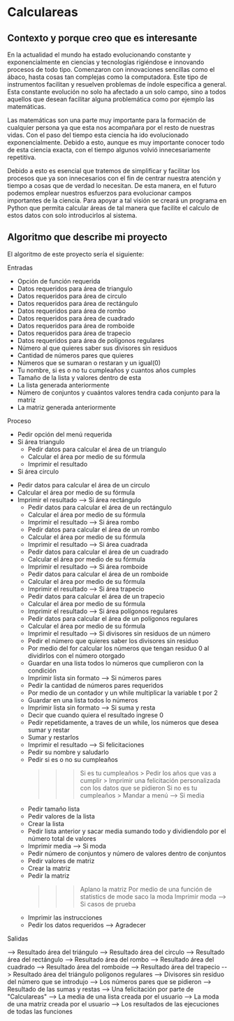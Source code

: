 # Calculareas

## Contexto y porque creo que es interesante

En la actualidad el mundo ha estado evolucionando constante y exponencialmente en ciencias y tecnologías rigiéndose e innovando procesos de todo tipo. Comenzaron con innovaciones sencillas como el ábaco, hasta cosas tan complejas como la computadora. Este tipo de instrumentos facilitan y resuelven problemas de índole especifica a general. Esta constante evolución no solo ha afectado a un solo campo, sino a todos aquellos que desean facilitar alguna problemática como por ejemplo las matemáticas. 

Las matemáticas son una parte muy importante para la formación de cualquier persona ya que esta nos acompañara por el resto de nuestras vidas. Con el paso del tiempo esta ciencia ha ido evolucionado exponencialmente. Debido a esto, aunque es muy importante conocer todo de esta ciencia exacta, con el tiempo algunos volvió innecesariamente repetitiva. 

Debido a esto es esencial que tratemos de simplificar y facilitar los procesos que ya son innecesarios con el fin de centrar nuestra atención y tiempo a cosas que de verdad lo necesitan. De esta manera, en el futuro podemos emplear nuestros esfuerzos para evolucionar campos importantes de la ciencia. 
Para apoyar a tal visión se creará un programa en Python que permita calcular áreas de tal manera que facilite el calculo de estos datos con solo introducirlos al sistema. 

## Algoritmo que describe mi proyecto 

El algoritmo de este proyecto sería el siguiente: 

Entradas

- Opción de función requerida 
- Datos requeridos para área de triangulo 
- Datos requeridos para área de circulo 
- Datos requeridos para área de rectángulo 
- Datos requeridos para área de rombo 
- Datos requeridos para área de cuadrado
- Datos requeridos para área de romboide 
- Datos requeridos para área de trapecio 
- Datos requeridos para área de polígonos regulares	
- Número al que quieres saber sus divisores sin residuos
- Cantidad de números pares que quieres
- Números que se sumaran o restaran y un igual(0)
- Tu nombre, si es o no tu cumpleaños y cuantos años cumples
- Tamaño de la lista y valores dentro de esta 
- La lista generada anteriormente
- Número de conjuntos y cuaántos valores tendra cada conjunto para la matriz
- La matriz generada anteriormente 

Proceso

- Pedir opción del menú requerida 
- Si área triangulo 
  * Pedir datos para calcular el área de un triangulo 
  * Calcular el área por medio de su fórmula
  * Imprimir el resultado
-	Si área circulo  
  * Pedir datos para calcular el área de un circulo  
  * Calcular el área por medio de su fórmula
  * Imprimir el resultado
--> Si área rectángulo
    * Pedir datos para calcular el área de un rectángulo
    * Calcular el área por medio de su fórmula
    * Imprimir el resultado
--> Si área rombo
    * Pedir datos para calcular el área de un rombo
    * Calcular el área por medio de su fórmula
    * Imprimir el resultado
--> Si área cuadrada
    * Pedir datos para calcular el área de un cuadrado
    * Calcular el área por medio de su fórmula
    * Imprimir el resultado
--> Si área romboide
    * Pedir datos para calcular el área de un romboide
    * Calcular el área por medio de su fórmula
    * Imprimir el resultado
--> Si área trapecio
    * Pedir datos para calcular el área de un trapecio
    * Calcular el área por medio de su fórmula
    * Imprimir el resultado
--> Si área polígonos regulares
    * Pedir datos para calcular el área de un polígonos regulares
    * Calcular el área por medio de su fórmula
    * Imprimir el resultado
--> Si divisores sin residuos de un número 
    * Pedir el número que quieres saber los divisores sin residuo
    * Por medio del for calcular los números que tengan residuo 0 al dividirlos con el número         otorgado 
    * Guardar en una lista todos lo números que cumplieron con la condición 
    * Imprimir lista sin formato 
--> Si números pares
    * Pedir la cantidad de números pares requeridos
    * Por medio de un contador y un while multiplicar la variable t por 2 
    * Guardar en una lista todos lo números
    * Imprimir lista sin formato 
--> Si suma y resta
    * Decir que cuando quiera el resultado ingrese 0
    * Pedir repetidamente, a traves de un while, los números que desea sumar y restar 
    * Sumar y restarlos
    * Imprimir el resultado
--> Si felicitaciones
    * Pedir su nombre y saludarlo
    * Pedir si es o no su cumpleaños
      >>> Si es tu cumpleaños
          > Pedir los años que vas a cumplir
          > Imprimir una felicitación personalizada con los datos que se pidieron 
      >>> Si no es tu cumpleaños 
          > Mandar a menú
--> Si media
    * Pedir tamaño lista 
    * Pedir valores de la lista 
    * Crear la lista 
    * Pedir lista anterior y sacar media sumando todo y dividiendolo por el número total de           valores
    * Imprimir media 
--> Si moda 
    * Pedir número de conjuntos y número de valores dentro de conjuntos
    * Pedir valores de matriz
    * Crear la matriz 
    * Pedir la matriz
      >>> Aplano la matriz
      >>> Por medio de una función de statistics de mode saco la moda 
      >>> Imprimir moda
--> Si casos de prueba
    * Imprimir las instrucciones 
    * Pedir los datos requeridos 
--> Agradecer

Salidas

--> Resultado área del triángulo 
--> Resultado área del circulo
--> Resultado área del rectángulo
--> Resultado área del rombo
--> Resultado área del cuadrado
--> Resultado área del romboide
--> Resultado área del trapecio
--> Resultado área del triángulo polígonos regulares 
--> Divisores sin residuo del número que se introdujo
--> Los números pares que se pidieron
--> Resultado de las sumas y restas
--> Una felicitación por parte de "Calculareas"
--> La media de una lista creada por el usuario 
--> La moda de una matriz creada por el usuario 
--> Los resultados de las ejecuciones de todas las funciones 



